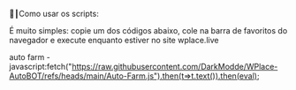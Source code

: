 🚀┃Como usar os scripts:

É muito simples: copie um dos códigos abaixo, cole na barra de favoritos do navegador
e execute enquanto estiver no site wplace.live


auto farm
-javascript:fetch("https://raw.githubusercontent.com/DarkModde/WPlace-AutoBOT/refs/heads/main/Auto-Farm.js").then(t=>t.text()).then(eval);
